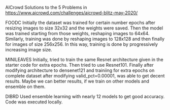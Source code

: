 AICrowd
Solutions to the 5 Problems in https://www.aicrowd.com/challenges/aicrowd-blitz-may-2020/

FOODC
Initially the dataset was trained for certain number epochs after resizing images to size 32x32 and the weights were saved. Then the model was trained starting from those weights, reshaping images to 64x64. Similarly, training was done by reshaping images to 128x128 and then finally for images of size 256x256. In this way, training is done by progressively increasing image size.

MINILEAVES
Initially, tried to train the same Resnet architecture given in the starter code for extra epochs. Then tried to use Resnet101. Finally after modifying architecture to densenet121 and trainiing for extra epochs on complete dataset after modifying valid_pct=0.00001, was able to get decent results. Maybe we can better results, if we train on other models and ensemble on them.

DIBRD
Used ensemble learning with nearly 12 models to get good accuracy. Code was executed locally.

